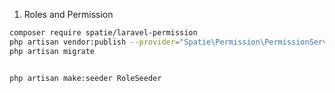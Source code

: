 1. Roles and Permission 
```BASH 
composer require spatie/laravel-permission
php artisan vendor:publish --provider="Spatie\Permission\PermissionServiceProvider"
php artisan migrate


php artisan make:seeder RoleSeeder

```